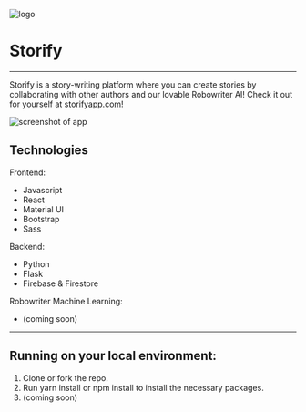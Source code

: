 ![logo](https://github.com/Gryphon-CC12/storify/blob/master/logo.png?raw=true)
# Storify
------

Storify is a story-writing platform where you can create stories by collaborating with other authors and our lovable Robowriter AI!
Check it out for yourself at [storifyapp.com](https://www.storifyapp.com)!

![screenshot of app](https://github.com/Gryphon-CC12/storify/blob/master/ss.png?raw=true)

## Technologies
Frontend:
* Javascript
* React
* Material UI
* Bootstrap
* Sass

Backend:
* Python
* Flask
* Firebase & Firestore

Robowriter Machine Learning:
* (coming soon)

------

## Running on your local environment:
1. Clone or fork the repo.
2. Run yarn install or npm install to install the necessary packages.
3. (coming soon)